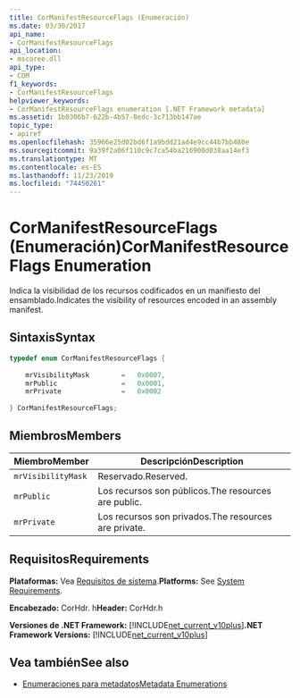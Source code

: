 ```yaml
---
title: CorManifestResourceFlags (Enumeración)
ms.date: 03/30/2017
api_name:
- CorManifestResourceFlags
api_location:
- mscoree.dll
api_type:
- COM
f1_keywords:
- CorManifestResourceFlags
helpviewer_keywords:
- CorManifestResourceFlags enumeration [.NET Framework metadata]
ms.assetid: 1b0306b7-622b-4b57-8edc-3c713bb147ae
topic_type:
- apiref
ms.openlocfilehash: 35966e25d02bd6f1a9bdd21ad4e9cc44b7bb480e
ms.sourcegitcommit: 9a39f2a06f110c9c7ca54ba216900d038aa14ef3
ms.translationtype: MT
ms.contentlocale: es-ES
ms.lasthandoff: 11/23/2019
ms.locfileid: "74450261"
---
```

# <a name="cormanifestresourceflags-enumeration"></a><span data-ttu-id="deb72-102">CorManifestResourceFlags (Enumeración)</span><span class="sxs-lookup"><span data-stu-id="deb72-102">CorManifestResourceFlags Enumeration</span></span>
<span data-ttu-id="deb72-103">Indica la visibilidad de los recursos codificados en un manifiesto del ensamblado.</span><span class="sxs-lookup"><span data-stu-id="deb72-103">Indicates the visibility of resources encoded in an assembly manifest.</span></span>  
  
## <a name="syntax"></a><span data-ttu-id="deb72-104">Sintaxis</span><span class="sxs-lookup"><span data-stu-id="deb72-104">Syntax</span></span>  
  
```cpp  
typedef enum CorManifestResourceFlags {  
  
    mrVisibilityMask        =   0x0007,  
    mrPublic                =   0x0001,  
    mrPrivate               =   0x0002  
  
} CorManifestResourceFlags;  
```  
  
## <a name="members"></a><span data-ttu-id="deb72-105">Miembros</span><span class="sxs-lookup"><span data-stu-id="deb72-105">Members</span></span>  
  
|<span data-ttu-id="deb72-106">Miembro</span><span class="sxs-lookup"><span data-stu-id="deb72-106">Member</span></span>|<span data-ttu-id="deb72-107">Descripción</span><span class="sxs-lookup"><span data-stu-id="deb72-107">Description</span></span>|  
|------------|-----------------|  
|`mrVisibilityMask`|<span data-ttu-id="deb72-108">Reservado.</span><span class="sxs-lookup"><span data-stu-id="deb72-108">Reserved.</span></span>|  
|`mrPublic`|<span data-ttu-id="deb72-109">Los recursos son públicos.</span><span class="sxs-lookup"><span data-stu-id="deb72-109">The resources are public.</span></span>|  
|`mrPrivate`|<span data-ttu-id="deb72-110">Los recursos son privados.</span><span class="sxs-lookup"><span data-stu-id="deb72-110">The resources are private.</span></span>|  
  
## <a name="requirements"></a><span data-ttu-id="deb72-111">Requisitos</span><span class="sxs-lookup"><span data-stu-id="deb72-111">Requirements</span></span>  
 <span data-ttu-id="deb72-112">**Plataformas:** Vea [Requisitos de sistema](../../../../docs/framework/get-started/system-requirements.md).</span><span class="sxs-lookup"><span data-stu-id="deb72-112">**Platforms:** See [System Requirements](../../../../docs/framework/get-started/system-requirements.md).</span></span>  
  
 <span data-ttu-id="deb72-113">**Encabezado:** CorHdr. h</span><span class="sxs-lookup"><span data-stu-id="deb72-113">**Header:** CorHdr.h</span></span>  
  
 <span data-ttu-id="deb72-114">**Versiones de .NET Framework:** [!INCLUDE[net_current_v10plus](../../../../includes/net-current-v10plus-md.md)]</span><span class="sxs-lookup"><span data-stu-id="deb72-114">**.NET Framework Versions:** [!INCLUDE[net_current_v10plus](../../../../includes/net-current-v10plus-md.md)]</span></span>  
  
## <a name="see-also"></a><span data-ttu-id="deb72-115">Vea también</span><span class="sxs-lookup"><span data-stu-id="deb72-115">See also</span></span>

- [<span data-ttu-id="deb72-116">Enumeraciones para metadatos</span><span class="sxs-lookup"><span data-stu-id="deb72-116">Metadata Enumerations</span></span>](../../../../docs/framework/unmanaged-api/metadata/metadata-enumerations.md)
